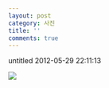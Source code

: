 ```yaml
---
layout: post
category: 사진
title: ''
comments: true
---
```

untitled
2012-05-29 22:11:13


  

![][link0]

  


[link0]:https://t1.daumcdn.net/cfile/tistory/194FED4C4FC4CAEF3C
